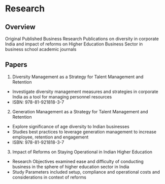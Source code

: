 # Research

## Overview
Original Published Business Research Publications on diversity in corporate India and impact of reforms on Higher Education Business Sector in business school academic journals 

## Papers
1. Diversity Management as a Strategy for Talent Management and Retention	
- Investigate diversity management measures and strategies in corporate India as a tool for managing personnel resources
- ISBN: 978-81-921818-3-7

2. Generation Management as a Strategy for Talent Management and Retention
- Explore significance of age diversity to Indian businesses
- Studies best practices to leverage generation management to increase employee, retention and engagement
- ISBN: 978-81-921818-3-7

3. Impact of Reforms on Staying Operational in Indian Higher Education
- Research Objectives examined ease and difficulty of conducting business in the sphere of higher education sector in India
- Study Parameters included setup, compliance and operational costs and considerations in context of reforms



